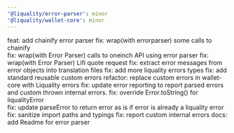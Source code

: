 ```yaml
---
'@liquality/error-parser': minor
'@liquality/wallet-core': minor
---
```


feat: add chainify error parser
fix: wrap(with errorparser) some calls to chainify  
fix: wrap(with Error Parser) calls to oneinch API using error parser
fix: wrap(with Error Parser) Lifi quote request
fix: extract error messages from error objects into translation files
fix: add more liquality errors types
fix: add standard reusable custom errors
refactor: replace custom errors in wallet-core with Liquality errors
fix: update error reporting to report parsed errors and custom thrown internal errors.
fix: override Error.toString() for liqualityError  
fix: update parseError to return error as is if error is already a liquality error
fix: sanitize import paths and typings
fix: report custom internal errors
docs: add Readme for error parser
